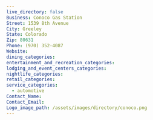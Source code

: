 ```yaml
---
live_directory: false
Business: Conoco Gas Station
Street: 1539 8th Avenue
City: Greeley
State: Colorado
Zip: 80631
Phone: (970) 352-4087
Website:
dining_categories:
entertainment_and_recreation_categories:
lodging_and_event_centers_categories:
nightlife_categories:
retail_categories:
service_categories:
  - automotive
Contact_Name:
Contact_Email:
Logo_image_path: /assets/images/directory/conoco.png
---
```



